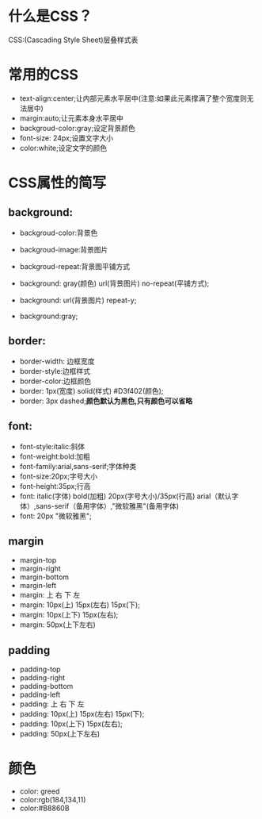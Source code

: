 # 什么是CSS？
CSS:(Cascading Style Sheet)层叠样式表
# 常用的CSS
- text-align:center;让内部元素水平居中(注意:如果此元素撑满了整个宽度则无法居中)
- margin:auto;让元素本身水平居中
- backgroud-color:gray;设定背景颜色
- font-size: 24px;设置文字大小
- color:white;设定文字的颜色
# CSS属性的简写
## background:

- backgroud-color:背景色
- backgroud-image:背景图片
- backgroud-repeat:背景图平铺方式

- background: gray(颜色) url(背景图片) no-repeat(平铺方式);
- background: url(背景图片) repeat-y;
- background:gray;

## border:

- border-width: 边框宽度
- border-style:边框样式
- border-color:边框颜色
- border: 1px(宽度) solid(样式) #D3f402(颜色);
- border: 3px dashed;**颜色默认为黑色,只有颜色可以省略**

## font:

- font-style:italic:斜体
- font-weight:bold:加粗
- font-family:arial,sans-serif;字体种类
- font-size:20px;字号大小
- font-height:35px;行高
- font: italic(字体)  bold(加粗)   20px(字号大小)/35px(行高) arial（默认字体）,sans-serif（备用字体）,"微软雅黑"(备用字体)
- font: 20px "微软雅黑";

## margin

- margin-top
- margin-right
- margin-bottom
- margin-left
- margin: 上 右 下 左
- margin: 10px(上) 15px(左右) 15px(下);
- margin: 10px(上下) 15px(左右);
- margin: 50px(上下左右)

## padding

- padding-top
- padding-right
- padding-bottom
- padding-left
- padding: 上 右 下 左
- padding: 10px(上) 15px(左右) 15px(下);
- padding: 10px(上下) 15px(左右);
- padding: 50px(上下左右)

# 颜色

- color: greed
- color:rgb(184,134,11)
- color:#B8860B